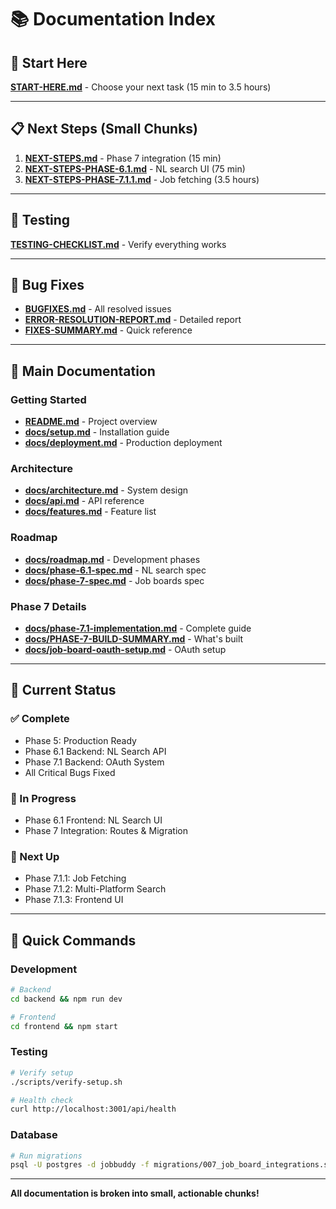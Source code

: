 # 📚 Documentation Index

## 🎯 Start Here
**[START-HERE.md](START-HERE.md)** - Choose your next task (15 min to 3.5 hours)

---

## 📋 Next Steps (Small Chunks)

1. **[NEXT-STEPS.md](NEXT-STEPS.md)** - Phase 7 integration (15 min)
2. **[NEXT-STEPS-PHASE-6.1.md](NEXT-STEPS-PHASE-6.1.md)** - NL search UI (75 min)
3. **[NEXT-STEPS-PHASE-7.1.1.md](NEXT-STEPS-PHASE-7.1.1.md)** - Job fetching (3.5 hours)

---

## 🧪 Testing
**[TESTING-CHECKLIST.md](TESTING-CHECKLIST.md)** - Verify everything works

---

## 🐛 Bug Fixes
- **[BUGFIXES.md](BUGFIXES.md)** - All resolved issues
- **[ERROR-RESOLUTION-REPORT.md](ERROR-RESOLUTION-REPORT.md)** - Detailed report
- **[FIXES-SUMMARY.md](FIXES-SUMMARY.md)** - Quick reference

---

## 📖 Main Documentation

### Getting Started
- **[README.md](README.md)** - Project overview
- **[docs/setup.md](docs/setup.md)** - Installation guide
- **[docs/deployment.md](docs/deployment.md)** - Production deployment

### Architecture
- **[docs/architecture.md](docs/architecture.md)** - System design
- **[docs/api.md](docs/api.md)** - API reference
- **[docs/features.md](docs/features.md)** - Feature list

### Roadmap
- **[docs/roadmap.md](docs/roadmap.md)** - Development phases
- **[docs/phase-6.1-spec.md](docs/phase-6.1-spec.md)** - NL search spec
- **[docs/phase-7-spec.md](docs/phase-7-spec.md)** - Job boards spec

### Phase 7 Details
- **[docs/phase-7.1-implementation.md](docs/phase-7.1-implementation.md)** - Complete guide
- **[docs/PHASE-7-BUILD-SUMMARY.md](docs/PHASE-7-BUILD-SUMMARY.md)** - What's built
- **[docs/job-board-oauth-setup.md](docs/job-board-oauth-setup.md)** - OAuth setup

---

## 🎯 Current Status

### ✅ Complete
- Phase 5: Production Ready
- Phase 6.1 Backend: NL Search API
- Phase 7.1 Backend: OAuth System
- All Critical Bugs Fixed

### 🔄 In Progress
- Phase 6.1 Frontend: NL Search UI
- Phase 7 Integration: Routes & Migration

### 📅 Next Up
- Phase 7.1.1: Job Fetching
- Phase 7.1.2: Multi-Platform Search
- Phase 7.1.3: Frontend UI

---

## 🚀 Quick Commands

### Development
```bash
# Backend
cd backend && npm run dev

# Frontend
cd frontend && npm start
```

### Testing
```bash
# Verify setup
./scripts/verify-setup.sh

# Health check
curl http://localhost:3001/api/health
```

### Database
```bash
# Run migrations
psql -U postgres -d jobbuddy -f migrations/007_job_board_integrations.sql
```

---

**All documentation is broken into small, actionable chunks!**